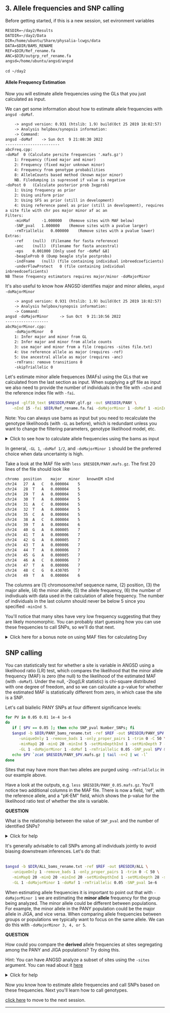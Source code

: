 ## 3. Allele frequencies and SNP calling

Before getting started, if this is a new session, set evironment variables

```
RESDIR=~/day2/Results
DATDIR=~/day2/Data
DIR=/home/ubuntu/Share/physalia-lcwgs/data
DATA=$DIR/BAMS_RENAME
REF=$DIR/Ref_rename.fa
ANC=$DIR/outgrp_ref_rename.fa
angsd=/home/ubuntu/angsd/angsd

cd ~/day2

```

#### Allele Frequency Estimation

Now you will estimate allele frequencies using the GLs that you just calculated as input.

We can get some information about how to estimate allele frequencies with `angsd -doMaf`.

```
	-> angsd version: 0.931 (htslib: 1.9) build(Oct 25 2019 18:02:57)
	-> Analysis helpbox/synopsis information:
	-> Command: 
angsd -doMaf 	-> Sun Oct  9 21:08:30 2022
------------------------
abcFreq.cpp:
-doMaf	0 (Calculate persite frequencies '.mafs.gz')
	1: Frequency (fixed major and minor)
	2: Frequency (fixed major unknown minor)
	4: Frequency from genotype probabilities
	8: AlleleCounts based method (known major minor)
	NB. Filedumping is supressed if value is negative
-doPost	0	(Calculate posterior prob 3xgprob)
	1: Using frequency as prior
	2: Using uniform prior
	3: Using SFS as prior (still in development)
	4: Using reference panel as prior (still in development), requires a site file with chr pos major minor af ac an
Filters:
	-minMaf  	-1.000000	(Remove sites with MAF below)
	-SNP_pval	1.000000	(Remove sites with a pvalue larger)
	-rmTriallelic	0.000000	(Remove sites with a pvalue lower)
Extras:
	-ref	(null)	(Filename for fasta reference)
	-anc	(null)	(Filename for fasta ancestral)
	-eps	0.001000 [Only used for -doMaf &8]
	-beagleProb	0 (Dump beagle style postprobs)
	-indFname	(null) (file containing individual inbreedcoeficients)
	-underFlowProtect	0 (file containing individual inbreedcoeficients)
NB These frequency estimators requires major/minor -doMajorMinor
```

It's also useful to know how ANGSD identifies major and minor alleles, `angsd -doMajorMinor`

```
	-> angsd version: 0.931 (htslib: 1.9) build(Oct 25 2019 18:02:57)
	-> Analysis helpbox/synopsis information:
	-> Command: 
angsd -doMajorMinor 	-> Sun Oct  9 21:10:56 2022
-------------------
abcMajorMinor.cpp:
	-doMajorMinor	0
	1: Infer major and minor from GL
	2: Infer major and minor from allele counts
	3: use major and minor from a file (requires -sites file.txt)
	4: Use reference allele as major (requires -ref)
	5: Use ancestral allele as major (requires -anc)
	-rmTrans: remove transitions 0
	-skipTriallelic	0
```

Let's estimate minor allele frequences (MAFs) using the GLs that we calculated from the last section as input. When supplying a glf file as input we also
need to provide the number of individuals in the file with `-nInd` and the reference index file with `-fai`.

```bash
$angsd -glf10_text $RESDIR/PANY.glf.gz -out $RESDIR/PANY \
   -nInd 15 -fai $DIR/Ref_rename.fa.fai -doMajorMinor 1 -doMaf 1 -minInd 5
```

Note: You can always use bams as input but you need to recalculate the genotype likelihoods (with `-GL` as before), which is redundant unless
you want to change the filtering parameters, genotype likelihood model, etc.

<details>

<summary> Click to see how to calculate allele frequencies using the bams as input </summary>

```bash

$angsd -b $DIR/PANY_bams_rename.txt -ref $REF -out $RESDIR/PANY_wbams \
   -uniqueOnly 1 -remove_bads 1 -only_proper_pairs 1 -trim 0 -C 50 \
   -minMapQ 20 -minQ 20 -minInd 5 -setMinDepthInd 1 -setMinDepth 7 -setMaxDepth 30 -doCounts 1 \
   -GL 1 -doMajorMinor 1 -doMaf 1

```

</details>

In general, `-GL 1`, `-doMaf 1/2`, and `-doMajorMinor 1` should be the preferred choice when data uncertainty is high.

Take a look at the MAF file with `less $RESDIR/PANY.mafs.gz`. The first 20 lines of the file should look like

```
chromo	position	major	minor	knownEM	nInd
chr24	27	A	C	0.000004	5
chr24	28	T	A	0.000004	5
chr24	29	T	A	0.000004	5
chr24	30	T	A	0.000004	5
chr24	31	A	C	0.000004	5
chr24	32	T	A	0.000004	5
chr24	35	C	A	0.000004	5
chr24	38	A	C	0.000004	5
chr24	39	T	A	0.000004	6
chr24	40	G	A	0.000005	7
chr24	41	T	A	0.000006	7
chr24	42	G	A	0.000005	7
chr24	43	T	A	0.000006	7
chr24	44	T	A	0.000006	7
chr24	45	G	A	0.000005	7
chr24	46	A	C	0.000006	7
chr24	47	T	A	0.000006	7
chr24	48	C	G	0.430705	7
chr24	49	T	A	0.000004	6
```

The columns are (1) chromosome/ref sequence name, (2) position, (3) the major allele, (4) the minor allele, (5) the allele frequency, 
(6) the number of indivdiuals with data used in the calculation of allele frequency. The number of individuals in the last 
column should never be below 5 since you specified `-minInd 5`.

You'll notice that many sites have very low frequency suggesting that they are likely monomorphic. You can probably start guessing 
how you can use these frequencies to call SNPs, so we'll do that next.

<details>

<summary> Click here for a bonus note on using MAF files for calculating Dxy  </summary>
</br>
Absolute sequence divergence between two populations can be quantified using the Dxy statistic. There is currently no built-in 
function to calculate this with ANGSD, however, given estimates of the allele frequencies for two populations you can calculate 
Dxy globally or in windows using the dxyWindow program available in the [PopGenomicsTools](https://github.com/tplinderoth/PopGenomicsTools) repository.

An example (which you will not run, this is only a reference) for calculating Dxy in 10kb sliding windows with a step size of 5k between the PANY and MAQU 
populations follows. It is important to ensure that the frequency for the same allele is being considered in both populations, which we can achieve 
for biallelic sites by setting the major allele to the reference allele with `-doMajorMinor 4`.

```
# estimate PANY alternate allele frequencies (-ref is required for -doMajorMinor 4)

#$angsd -b $DIR/PANY_bams_rename.txt -ref $REF -out PANY_refmajor \
#   -uniqueOnly 1 -remove_bads 1 -only_proper_pairs 1 -trim 0 -C 50 \
#   -minMapQ 20 -minQ 20 -minInd 5 -setMinDepthInd 1 -setMinDepth 7 -setMaxDepth 30 -doCounts 1 -skipTriallelic 1\
#   -GL 1 -doMajorMinor 4 -doMaf 1
```

```
# estimate MAQU alternate allele frequencies (-ref is required for -doMajorMinor 4)

#$angsd -b $DIR/MAQU_bams_rename.txt -ref $REF -out MAQU_refmajor \
#   -uniqueOnly 1 -remove_bads 1 -only_proper_pairs 1 -trim 0 -C 50 \
#   -minMapQ 20 -minQ 20 -minInd 5 -setMinDepthInd 1 -setMinDepth 7 -setMaxDepth 30 -doCounts 1 -skipTriallelic 1\
#   -GL 1 -doMajorMinor 4 -doMaf 1
```

Now use the MAF files with the alternate allele frequencies with dxyWindow

```
#dxyWindow -winsize 10000 -stepsize 5000 -fixedsite 0 -sizefile Ref_chr_lengths.txt -skip_missing 1 \
#PANY.mafs.gz MAQU.mafs.gz > dxy.txt
```

<details>

<summary> click for dxyWindow program info </summary>

```
dxyWindow [options] <pop1 maf file> <pop2 maf file>

Options:
-winsize      INT     Window size in base pairs (0 for global calculation) [0]
-stepsize     INT     Number of base pairs to progress window [0]
-minind       INT     Minimum number of individuals in each population with data [1]
-fixedsite    INT     (1) Use fixed number of sites from MAF input for each window (window sizes may vary) or (0) constant window size [0]
-sizefile     FILE    Two-column TSV file with each row having (1) chromsome name (2) chromosome size in base pairs
-skip_missing INT     Do not print windows with zero effective sites if INT=1 [0]

Notes:
* -winsize 1 -stepsize 1 calculates per site dxy
* -sizefile is REQUIRED(!) with -fixedsite 0 (the default)
* Both input MAF files need to have the same chromosomes in the same order
* Assumes SNPs are biallelic across populations
* For global Dxy calculations only columns 4, 5, and 6 below are printed
* Input MAF files can contain all sites (including monomorphic sites) or just variable sites
* -fixedsite 1 -winsize 500 would for example ensure that all windows contain 500 SNPs

Output:
(1) chromosome
(2) Window start
(3) Window end
(4) dxy
(5) number sites in MAF input that were analyzed
(6) number of sites in MAF input that were skipped due to too few individuals
```

</details>

That's it. Not only is Dxy useful for identifying exceptionally divergent regions, it can also be useful for finding 
putative regions of introgression (low divergence).

</details>

## SNP calling

You can statistically test for whether a site is variable in ANGSD using a likelihood ratio (LR) test, which compares the likelihood that the 
minor allele frequency (MAF) is zero (the null) to the likelihood of the estimated MAF (with `-doMaf`). Under the null, -2log(LR statistic) 
is chi-square distributed with one degree of freedom, and so we can calculate a p-value for whether the estimated MAF is statistically 
different from zero, in which case the site is a SNP.

Let's call biallelic PANY SNPs at four different significance levels:

```bash
for PV in 0.05 0.01 1e-4 1e-6
do
   if [ $PV == 0.05 ]; then echo SNP_pval Number_SNPs; fi
   $angsd -b $DIR/PANY_bams_rename.txt -ref $REF -out $RESDIR/PANY_$PV \
      -uniqueOnly 1 -remove_bads 1 -only_proper_pairs 1 -trim 0 -C 50 \
      -minMapQ 20 -minQ 20 -minInd 5 -setMinDepthInd 1 -setMinDepth 7 -setMaxDepth 30 -doCounts 1 \
      -GL 1 -doMajorMinor 1 -doMaf 1 -rmTriallelic 0.05 -SNP_pval $PV &> /dev/null
   echo $PV `zcat $RESDIR/PANY_$PV.mafs.gz | tail -n+2 | wc -l`
done
```

Sites that may have more than two alleles are purged using `-rmTriallelic` in our example above.

Have a look at the outputs, e.g. `less $RESDIR/PANY_0.05.mafs.gz`. You'll notice two additional columns in the MAF file. 
There is now a field, 'ref', with the reference allele, and a "pK-EM" field, which shows the p-value for the likelihood 
ratio test of whether the site is variable.

**QUESTION**

What is the relationship between the value of `SNP_pval` and the number of identified SNPs?

<details>

<summary> Click for help </summary>

```
SNP_pval Number_SNPs
0.05 22873
0.01 16466
1e-4 9084
1e-6 6263
```

Here's a representative image of what happens to the distribution of allele frequencies as you become more stringent in calling SNPs.
Note that sites with MAF below a certain cutoff can be discarded with `-minMaf`. This can be useful for PCA, admixture, or GWAS-type analyses where a 
minimum MAF (e.g. 5%) can help reduce noise and improve inference.


![snp_call_comparison](../files/snp_call_comparison.png)


</details>

It's generally advisable to call SNPs among all individuals jointly to avoid biasing downstream inferences. Let's do that:

```bash

$angsd -b $DIR/ALL_bams_rename.txt -ref $REF -out $RESDIR/ALL \
   -uniqueOnly 1 -remove_bads 1 -only_proper_pairs 1 -trim 0 -C 50 \
   -minMapQ 20 -minQ 20 -minInd 20 -setMinDepthInd 1 -setMinDepth 28 -setMaxDepth 120 -doCounts 1 \
   -GL 1 -doMajorMinor 1 -doMaf 1 -rmTriallelic 0.05 -SNP_pval 1e-6

```

When estimating allele frequencies it is important to point out that with `-doMajorMinor 1` we are estimating the **minor allele** frequency 
for the group being analyzed. The minor allele could be different between populations. For example, the minor allele in the PANY population 
could be the major allele in JIGA, and vice versa. When comparing allele frequencies between groups or populations we typically want to focus on the same
allele. We can do this with `-doMajorMinor 3, 4, or 5`.

**QUESTION**

How could you compare the **derived** allele frequencies at sites segregating among the PANY and JIGA populations? Try doing this.

Hint: You can have ANGSD analyze a subset of sites using the `-sites` argument. You can read about it [here](http://www.popgen.dk/angsd/index.php/Sites)

<details>

<summary> Click for help </summary>

You would need to use `-doMajorMinor 5` and pass the ancestral reference with `-anc` when calling `-doMaf`. If this is done for sites that are biallelic 
then the frequency for the same derived allele (i.e. non-ancestral allele) at each site can be compared between populations.

Since we know which sites are segregating among all individuals we can restrict the output of ANGSD to this subset of sites by passing a `sites` file. 
So let's first extract this set of variable sites from the MAFs file.

```bash
# extract positions from the mafs file

zcat $RESDIR/ALL.mafs.gz | cut -f1,2 | tail -n+2 > $RESDIR/biallelic_snps.pos

# index the sites file

$angsd sites index $RESDIR/biallelic_snps.pos

```

Now you can calculate allele frequencies that would be comparable between populations.

```bash
# Calculate derived allele frequencies for PANY

$angsd -b $DIR/PANY_bams_rename.txt -ref $REF -out $RESDIR/PANY_derived \
   -uniqueOnly 1 -remove_bads 1 -only_proper_pairs 1 -trim 0 -C 50 -minMapQ 20 -minQ 20 \
   -GL 1 -doMajorMinor 5 -anc $ANC -doMaf 1 -sites $RESDIR/biallelic_snps.pos

```

```bash
# Calculate derived allele frequencies for JIGA

$angsd -b $DIR/JIGA_bams_rename.txt -ref $REF -out $RESDIR/JIGA_derived \
   -uniqueOnly 1 -remove_bads 1 -only_proper_pairs 1 -trim 0 -C 50 -minMapQ 20 -minQ 20 \
   -GL 1 -doMajorMinor 5 -anc $ANC -doMaf 1 -sites $RESDIR/biallelic_snps.pos

```

Are you able to describe what the commands above are doing?

</details>

Now you know how to estimate allele frequencies and call SNPs based on these frequencies. Next you'll learn how to call genotypes.


[click here](https://github.com/nt246/physalia-lcwgs/blob/main/day_2/markdowns/04_genotype.md) to move to the next session.

---------------------------------------
